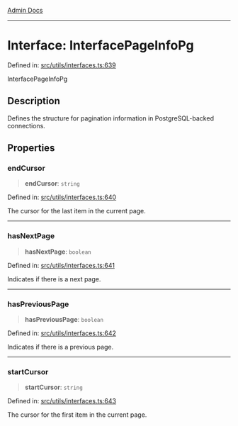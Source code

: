 [Admin Docs](/)

---

# Interface: InterfacePageInfoPg

Defined in: [src/utils/interfaces.ts:639](https://github.com/PalisadoesFoundation/talawa-admin/blob/main/src/utils/interfaces.ts#L639)

InterfacePageInfoPg

## Description

Defines the structure for pagination information in PostgreSQL-backed connections.

## Properties

### endCursor

> **endCursor**: `string`

Defined in: [src/utils/interfaces.ts:640](https://github.com/PalisadoesFoundation/talawa-admin/blob/main/src/utils/interfaces.ts#L640)

The cursor for the last item in the current page.

---

### hasNextPage

> **hasNextPage**: `boolean`

Defined in: [src/utils/interfaces.ts:641](https://github.com/PalisadoesFoundation/talawa-admin/blob/main/src/utils/interfaces.ts#L641)

Indicates if there is a next page.

---

### hasPreviousPage

> **hasPreviousPage**: `boolean`

Defined in: [src/utils/interfaces.ts:642](https://github.com/PalisadoesFoundation/talawa-admin/blob/main/src/utils/interfaces.ts#L642)

Indicates if there is a previous page.

---

### startCursor

> **startCursor**: `string`

Defined in: [src/utils/interfaces.ts:643](https://github.com/PalisadoesFoundation/talawa-admin/blob/main/src/utils/interfaces.ts#L643)

The cursor for the first item in the current page.
